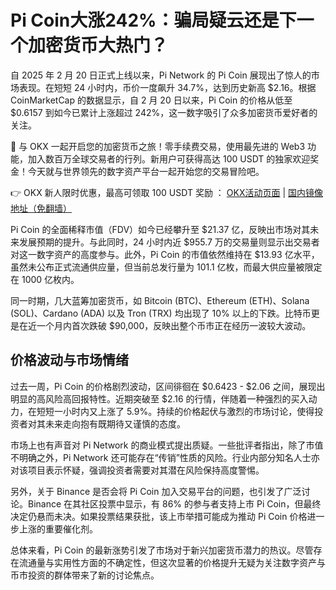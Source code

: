 # Pi Coin大涨242%：骗局疑云还是下一个加密货币大热门？

自 2025 年 2 月 20 日正式上线以来，Pi Network 的 Pi Coin 展现出了惊人的市场表现。在短短 24 小时内，币价一度飙升 34.7%，达到历史新高 $2.16。根据 CoinMarketCap 的数据显示，自 2 月 20 日以来，Pi Coin 的价格从低至 $0.6157 到如今已累计上涨超过 242%，这一数字吸引了众多加密货币爱好者的关注。

🚀 与 OKX 一起开启您的加密货币之旅！零手续费交易，使用最先进的 Web3 功能，加入数百万全球交易者的行列。新用户可获得高达 100 USDT 的独家欢迎奖金！今天就与世界领先的数字资产平台一起开始您的交易冒险吧。

👉 OKX 新人限时优惠，最高可领取 100 USDT 奖励 ： [OKX活动页面](https://bit.ly/OKXe) | [国内镜像地址（免翻墙）](https://bit.ly/okX)

Pi Coin 的全面稀释市值（FDV）如今已经攀升至 $21.37 亿，反映出市场对其未来发展预期的提升。与此同时，24 小时内近 $955.7 万的交易量则显示出交易者对这一数字资产的高度参与。此外，Pi Coin 的市值依然维持在 $13.93 亿水平，虽然未公布正式流通供应量，但当前总发行量为 101.1 亿枚，而最大供应量被限定在 1000 亿枚内。

同一时期，几大蓝筹加密货币，如 Bitcoin (BTC)、Ethereum (ETH)、Solana (SOL)、Cardano (ADA) 以及 Tron (TRX) 均出现了 10% 以上的下跌。比特币更是在近一个月内首次跌破 $90,000，反映出整个币市正在经历一波较大波动。

## 价格波动与市场情绪

过去一周，Pi Coin 的价格剧烈波动，区间徘徊在 $0.6423 - $2.06 之间，展现出明显的高风险高回报特性。近期突破至 $2.16 的行情，伴随着一种强烈的买入动力，在短短一小时内又上涨了 5.9%。持续的价格起伏与激烈的市场讨论，使得投资者对其未来走向抱有既期待又谨慎的态度。

市场上也有声音对 Pi Network 的商业模式提出质疑。一些批评者指出，除了市值不明确之外，Pi Network 还可能存在“传销”性质的风险。行业内部分知名人士亦对该项目表示怀疑，强调投资者需要对其潜在风险保持高度警惕。

另外，关于 Binance 是否会将 Pi Coin 加入交易平台的问题，也引发了广泛讨论。Binance 在其社区投票中显示，有 86% 的参与者支持上市 Pi Coin，但最终决定仍悬而未决。如果投票结果获批，该上市举措可能成为推动 Pi Coin 价格进一步上涨的重要催化剂。

总体来看，Pi Coin 的最新涨势引发了市场对于新兴加密货币潜力的热议。尽管存在流通量与实用性方面的不确定性，但这次显著的价格提升无疑为关注数字资产与币市投资的群体带来了新的讨论焦点。